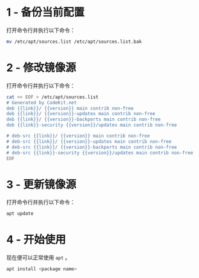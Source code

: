 # 1 - 备份当前配置
打开命令行并执行以下命令：

```bash
mv /etc/apt/sources.list /etc/apt/sources.list.bak
```

# 2 - 修改镜像源
打开命令行并执行以下命令：

```bash
cat << EOF > /etc/apt/sources.list
# Generated by CodeKit.net
deb {{link}}/ {{version}} main contrib non-free
deb {{link}}/ {{version}}-updates main contrib non-free
deb {{link}}/ {{version}}-backports main contrib non-free
deb {{link}}-security {{version}}/updates main contrib non-free

# deb-src {{link}}/ {{version}} main contrib non-free
# deb-src {{link}}/ {{version}}-updates main contrib non-free
# deb-src {{link}}/ {{version}}-backports main contrib non-free
# deb-src {{link}}-security {{version}}/updates main contrib non-free
EOF
```

# 3 - 更新镜像源
打开命令行并执行以下命令：

```bash
apt update
```

# 4 - 开始使用
现在便可以正常使用 `apt` 。

```bash
apt install <package name>
```
